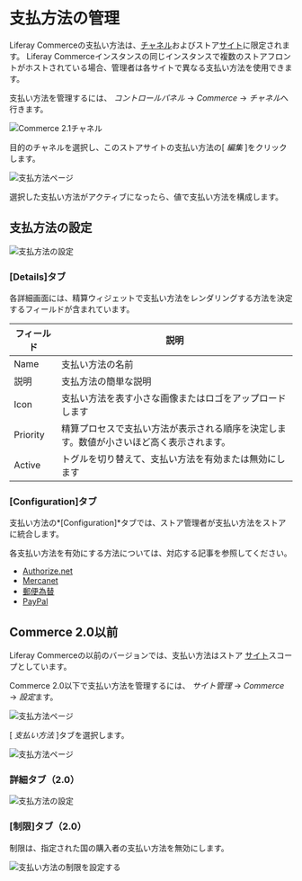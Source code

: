 # 支払方法の管理

Liferay Commerceの支払い方法は、[チャネル](../../managing-a-catalog/creating-and-managing-products/channels/introduction-to-channels.md)およびストア[サイト](../../starting-a-store/sites-and-site-types.md)に限定されます。 Liferay Commerceインスタンスの同じインスタンスで複数のストアフロントがホストされている場合、管理者は各サイトで異なる支払い方法を使用できます。

支払い方法を管理するには、 *コントロールパネル* → *Commerce* → *チャネル*へ行きます。

![Commerce 2.1チャネル](./managing-payment-methods/images/06.png)

目的のチャネルを選択し、このストアサイトの支払い方法の[ *編集* ]をクリックします。

![支払方法ページ](./managing-payment-methods/images/04.png)

選択した支払い方法がアクティブになったら、値で支払い方法を構成します。

## 支払方法の設定

![支払方法の設定](./managing-payment-methods/images/05.png)

### [Details]タブ

各詳細画面には、精算ウィジェットで支払い方法をレンダリングする方法を決定するフィールドが含まれています。

| フィールド    | 説明                                           |
| -------- | -------------------------------------------- |
| Name     | 支払い方法の名前                                     |
| 説明       | 支払方法の簡単な説明                                   |
| Icon     | 支払い方法を表す小さな画像またはロゴをアップロードします                 |
| Priority | 精算プロセスで支払い方法が表示される順序を決定します。数値が小さいほど高く表示されます。 |
| Active   | トグルを切り替えて、支払い方法を有効または無効にします                  |

### [Configuration]タブ

支払い方法の*[Configuration]*タブでは、ストア管理者が支払い方法をストアに統合します。

各支払い方法を有効にする方法については、対応する記事を参照してください。

  - [Authorize.net](./authorize.net.md)
  - [Mercanet](./mercanet.md)
  - [郵便為替](./money-orders.md)
  - [PayPal](./paypal.md)

## Commerce 2.0以前

Liferay Commerceの以前のバージョンでは、支払い方法はストア [サイト](../../starting-a-store/sites-and-site-types.md)スコープとしています。

Commerce 2.0以下で支払い方法を管理するには、 *サイト管理* → *Commerce* → *設定*ます。

![支払方法ページ](./managing-payment-methods/images/07.png)

[ *支払い方法* ]タブを選択します。

![支払方法ページ](./managing-payment-methods/images/01.png)

### 詳細タブ（2.0）

![支払方法の設定](./managing-payment-methods/images/02.png)

### [制限]タブ（2.0）

制限は、指定された国の購入者の支払い方法を無効にします。

![支払い方法の制限を設定する](./managing-payment-methods/images/03.png)
